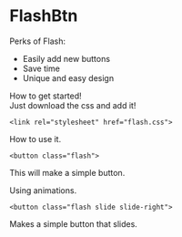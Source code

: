 # FlashBtn

Perks of Flash:

 * Easily add new buttons
 * Save time
 * Unique and easy design

How to get started! <br>
Just download the css and add it!
```
<link rel="stylesheet" href="flash.css">
```
How to use it.
```
<button class="flash">
```
This will make a simple button.

Using animations.

```
<button class="flash slide slide-right">
```
Makes a simple button that slides.
